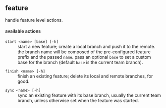 
## feature

handle feature level actions.

#### available actions

<dl>
	<dt><code>start &lt;name&gt; [base] [-h]</code></dt>
	<dd>start a new feature; create a local branch and push it to the remote.
the branch name will be composed of the pre-configured feature prefix and the passed <code>name</code>.
pass an optional <code>base</code> to set a custom base for the branch (default <code>base</code> is the current team branch).</dd>
</dl>
<dl>
	<dt><code>finish &lt;name&gt; [-h]</code></dt>
	<dd>finish an existing feature; delete its local and remote branches, for good.</dd>
</dl>
<dl>
	<dt><code>sync &lt;name&gt; [-h]</code></dt>
	<dd>sync an existing feature with its base branch, usually the current team branch, unless otherwise set when the feature was started.</dd>
</dl>